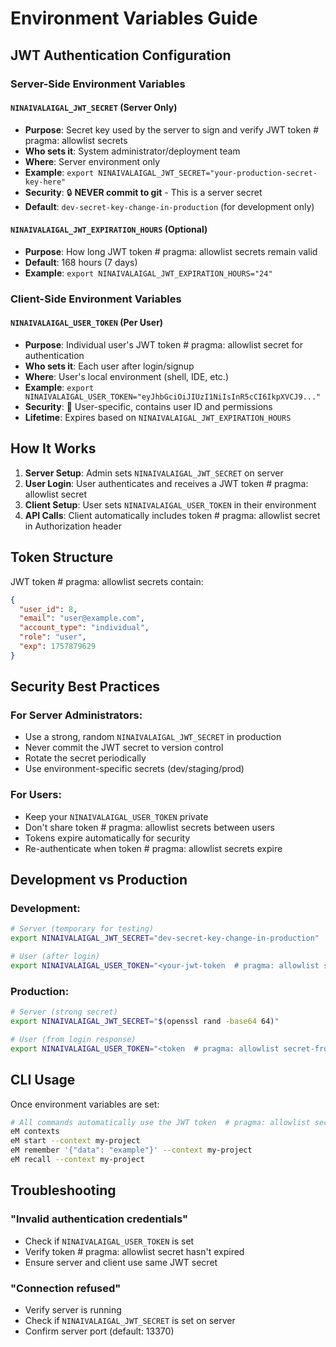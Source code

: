 # Environment Variables Guide

## JWT Authentication Configuration

### Server-Side Environment Variables

#### `NINAIVALAIGAL_JWT_SECRET` (Server Only)
- **Purpose**: Secret key used by the server to sign and verify JWT token  # pragma: allowlist secrets
- **Who sets it**: System administrator/deployment team
- **Where**: Server environment only
- **Example**: `export NINAIVALAIGAL_JWT_SECRET="your-production-secret-key-here"`
- **Security**: 🔒 **NEVER commit to git** - This is a server secret
- **Default**: `dev-secret-key-change-in-production` (for development only)

#### `NINAIVALAIGAL_JWT_EXPIRATION_HOURS` (Optional)
- **Purpose**: How long JWT token  # pragma: allowlist secrets remain valid
- **Default**: 168 hours (7 days)
- **Example**: `export NINAIVALAIGAL_JWT_EXPIRATION_HOURS="24"`

### Client-Side Environment Variables

#### `NINAIVALAIGAL_USER_TOKEN` (Per User)
- **Purpose**: Individual user's JWT token  # pragma: allowlist secret for authentication
- **Who sets it**: Each user after login/signup
- **Where**: User's local environment (shell, IDE, etc.)
- **Example**: `export NINAIVALAIGAL_USER_TOKEN="eyJhbGciOiJIUzI1NiIsInR5cCI6IkpXVCJ9..."`
- **Security**: 🔐 User-specific, contains user ID and permissions
- **Lifetime**: Expires based on `NINAIVALAIGAL_JWT_EXPIRATION_HOURS`

## How It Works

1. **Server Setup**: Admin sets `NINAIVALAIGAL_JWT_SECRET` on server
2. **User Login**: User authenticates and receives a JWT token  # pragma: allowlist secret
3. **Client Setup**: User sets `NINAIVALAIGAL_USER_TOKEN` in their environment
4. **API Calls**: Client automatically includes token  # pragma: allowlist secret in Authorization header

## Token Structure

JWT token  # pragma: allowlist secrets contain:
```json
{
  "user_id": 8,
  "email": "user@example.com",
  "account_type": "individual",
  "role": "user",
  "exp": 1757879629
}
```

## Security Best Practices

### For Server Administrators:
- Use a strong, random `NINAIVALAIGAL_JWT_SECRET` in production
- Never commit the JWT secret to version control
- Rotate the secret periodically
- Use environment-specific secrets (dev/staging/prod)

### For Users:
- Keep your `NINAIVALAIGAL_USER_TOKEN` private
- Don't share token  # pragma: allowlist secrets between users
- Tokens expire automatically for security
- Re-authenticate when token  # pragma: allowlist secrets expire

## Development vs Production

### Development:
```bash
# Server (temporary for testing)
export NINAIVALAIGAL_JWT_SECRET="dev-secret-key-change-in-production"

# User (after login)
export NINAIVALAIGAL_USER_TOKEN="<your-jwt-token  # pragma: allowlist secret>"
```

### Production:
```bash
# Server (strong secret)
export NINAIVALAIGAL_JWT_SECRET="$(openssl rand -base64 64)"

# User (from login response)
export NINAIVALAIGAL_USER_TOKEN="<token  # pragma: allowlist secret-from-login-api>"
```

## CLI Usage

Once environment variables are set:
```bash
# All commands automatically use the JWT token  # pragma: allowlist secret
eM contexts
eM start --context my-project
eM remember '{"data": "example"}' --context my-project
eM recall --context my-project
```

## Troubleshooting

### "Invalid authentication credentials"
- Check if `NINAIVALAIGAL_USER_TOKEN` is set
- Verify token  # pragma: allowlist secret hasn't expired
- Ensure server and client use same JWT secret

### "Connection refused"
- Verify server is running
- Check if `NINAIVALAIGAL_JWT_SECRET` is set on server
- Confirm server port (default: 13370)
